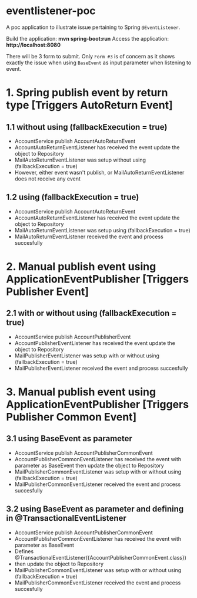 # eventlistener-poc

A poc application to illustrate issue pertaining to Spring `@EventListener`.

Build the application: **mvn spring-boot:run**
Access the application: **http://localhost:8080**

There will be 3 form to submit. Only `Form #3` is of concern as it shows exactly the issue when using `BaseEvent` as input parameter when listening to event.

# 1. Spring publish event by return type [Triggers AutoReturn Event]

## 1.1 without using (fallbackExecution = true)
- AccountService publish AccountAutoReturnEvent
- AccountAutoReturnEventListener has received the event update the object to Repository
- MailAutoReturnEventListener was setup without using (fallbackExecution = true)
- However, either event wasn't publish, or MailAutoReturnEventListener does not receive any event

## 1.2 using (fallbackExecution = true)
- AccountService publish AccountAutoReturnEvent
- AccountAutoReturnEventListener has received the event update the object to Repository
- MailAutoReturnEventListener was setup using (fallbackExecution = true)
- MailAutoReturnEventListener received the event and process succesfully

# 2. Manual publish event using ApplicationEventPublisher [Triggers Publisher Event]

## 2.1 with or without using (fallbackExecution = true)
- AccountService publish AccountPublisherEvent
- AccountPublisherEventListener has received the event update the object to Repository
- MailPublisherEventListener was setup with or without using (fallbackExecution = true)
- MailPublisherEventListener received the event and process succesfully

# 3. Manual publish event using ApplicationEventPublisher [Triggers Publisher Common Event]

## 3.1 using BaseEvent as parameter
- AccountService publish AccountPublisherCommonEvent
- AccountPublisherCommonEventListener has received the event with parameter as BaseEvent then update the object to Repository
- MailPublisherCommonEventListener was setup with or without using (fallbackExecution = true)
- MailPublisherCommonEventListener received the event and process succesfully

## 3.2 using BaseEvent as parameter and defining in @TransactionalEventListener
- AccountService publish AccountPublisherCommonEvent
- AccountPublisherCommonEventListener has received the event with parameter as BaseEvent 
- Defines @TransactionalEventListener({AccountPublisherCommonEvent.class}) 
- then update the object to Repository
- MailPublisherCommonEventListener was setup with or without using (fallbackExecution = true)
- MailPublisherCommonEventListener received the event and process succesfully

